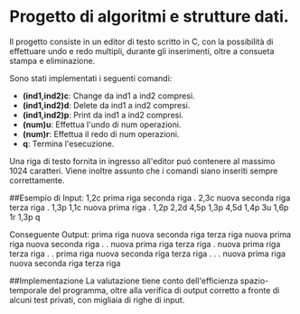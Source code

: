# Progetto di algoritmi e strutture dati.
Il progetto consiste in un editor di testo scritto in C, con la possibilità di effettuare undo e redo multipli, durante gli inserimenti, oltre a consueta stampa e eliminazione.

Sono stati implementati i seguenti comandi:
  * **(ind1,ind2)c**: Change da ind1 a ind2 compresi.
  * **(ind1,ind2)d**: Delete da ind1 a ind2 compresi.
  * **(ind1,ind2)p**: Print da ind1 a ind2 compresi.
  * **(num)u**: Effettua l'undo di num operazioni.
  * **(num)r**: Effettua il redo di num operazioni.
  * **q**: Termina l'esecuzione.

Una riga di testo fornita in ingresso all'editor puó contenere al massimo 1024 caratteri.
Viene inoltre assunto che i comandi siano inseriti sempre correttamente.

##Esempio di Input:
1,2c
prima riga
seconda riga
.
2,3c
nuova seconda riga
terza riga
.
1,3p
1,1c
nuova prima riga
.
1,2p
2,2d
4,5p
1,3p
4,5d
1,4p
3u
1,6p
1r
1,3p
q

Conseguente Output:
prima riga
nuova seconda riga
terza riga
nuova prima riga
nuova seconda riga
.
.
nuova prima riga
terza riga
.
nuova prima riga
terza riga
.
.
prima riga
nuova seconda riga
terza riga
.
.
.
nuova prima riga
nuova seconda riga
terza riga

##Implementazione
La valutazione tiene conto dell'efficienza spazio-temporale del programma, oltre alla verifica di output corretto a fronte di alcuni test privati, con migliaia di righe di input.

